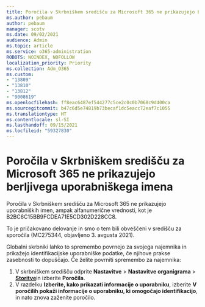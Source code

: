 ```yaml
---
title: Poročila v Skrbniškem središču za Microsoft 365 ne prikazujejo berljivega uporabniškega imena
ms.author: pebaum
author: pebaum
manager: scotv
ms.date: 09/02/2021
audience: Admin
ms.topic: article
ms.service: o365-administration
ROBOTS: NOINDEX, NOFOLLOW
localization_priority: Priority
ms.collection: Adm_O365
ms.custom:
- "13809"
- "13810"
- "13812"
- "9008619"
ms.openlocfilehash: ff8eac6487ef544277c5ce2c0c0b7068c9d400ca
ms.sourcegitcommit: b47c6d5e74819b73becaf1dc5eacc72eaf7c1055
ms.translationtype: HT
ms.contentlocale: sl-SI
ms.lasthandoff: 09/15/2021
ms.locfileid: "59327830"
---
```

# <a name="reports-in-microsoft-365-admin-center-do-not-show-readable-username"></a>Poročila v Skrbniškem središču za Microsoft 365 ne prikazujejo berljivega uporabniškega imena

Poročila v Skrbniškem središču za Microsoft 365 ne prikazujejo uporabniških imen, ampak alfanumerične vrednosti, kot je B2BC6C15BB9FCDEA71E5CD302D228CC8.

To je pričakovano delovanje in smo o tem bili obveščeni v središču za sporočila (MC275344, objavljeno 3. avgusta 2021). 

Globalni skrbniki lahko to spremembo povrnejo za svojega najemnika in prikažejo identifikacijske uporabniške podatke, če njihove prakse zasebnosti to dopuščajo. Če želite povrniti spremembo za najemnika:

1. V skrbniškem središču odprite **Nastavitve** > **Nastavitve organigrama** > [**Storitve**](https://admin.microsoft.com/Adminportal/Home#/Settings/Services )in izberite **Poročila**. 
1. V razdelku **Izberite, kako prikazati informacije o uporabniku**, izberite **V poročilih pokaži informacije o uporabniku, ki omogočajo identifikacijo**, in nato znova zaženite poročilo.